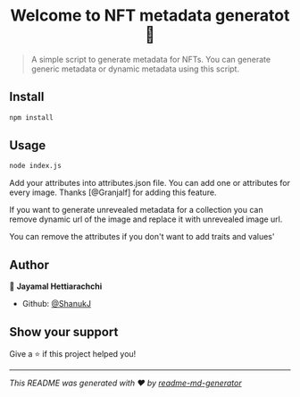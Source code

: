<h1 align="center">Welcome to NFT metadata generatot 👋</h1>
<p>
</p>

> A simple script to generate metadata for NFTs. You can generate generic metadata or dynamic metadata using this script.

## Install

```sh
npm install
```

## Usage

```sh
node index.js
```

Add your attributes into attributes.json file. You can add one or attributes for every image. Thanks [@Granjalf] for adding this feature.

If you want to generate unrevealed metadata for a collection you can remove dynamic url of the image and replace it with unrevealed image url.

You can remove the attributes if you don't want to add traits and values'

## Author

👤 **Jayamal Hettiarachchi**

* Github: [@ShanukJ](https://github.com/ShanukJ)

## Show your support

Give a ⭐️ if this project helped you!

***
_This README was generated with ❤️ by [readme-md-generator](https://github.com/kefranabg/readme-md-generator)_
